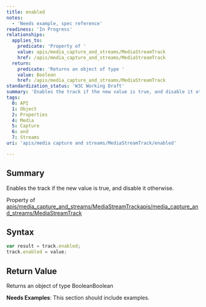 ```yaml
---
title: enabled
notes:
  - 'Needs example, spec reference'
readiness: 'In Progress'
relationships:
  applies_to:
    predicate: 'Property of '
    value: apis/media_capture_and_streams/MediaStreamTrack
    href: /apis/media_capture_and_streams/MediaStreamTrack
  return:
    predicate: 'Returns an object of type '
    value: Boolean
    href: /apis/media_capture_and_streams/MediaStreamTrack
standardization_status: 'W3C Working Draft'
summary: 'Enables the track if the new value is true, and disable it otherwise.'
tags:
  0: API
  1: Object
  2: Properties
  4: Media
  5: Capture
  6: and
  7: Streams
uri: 'apis/media capture and streams/MediaStreamTrack/enabled'

---
```

## <span>Summary</span>

Enables the track if the new value is true, and disable it otherwise.

Property of [apis/media\_capture\_and\_streams/MediaStreamTrack](/apis/media_capture_and_streams/MediaStreamTrack)[apis/media\_capture\_and\_streams/MediaStreamTrack](/apis/media_capture_and_streams/MediaStreamTrack)

## <span>Syntax</span>

``` js
var result = track.enabled;
track.enabled = value;
```

## <span>Return Value</span>

Returns an object of type BooleanBoolean

**Needs Examples**: This section should include examples.

